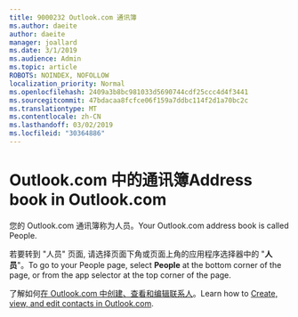 ```yaml
---
title: 9000232 Outlook.com 通讯簿
ms.author: daeite
author: daeite
manager: joallard
ms.date: 3/1/2019
ms.audience: Admin
ms.topic: article
ROBOTS: NOINDEX, NOFOLLOW
localization_priority: Normal
ms.openlocfilehash: 2409a3b8bc981033d5690744cdf25ccc4d4f3441
ms.sourcegitcommit: 47bdacaa8fcfce06f159a7ddbc114f2d1a70bc2c
ms.translationtype: MT
ms.contentlocale: zh-CN
ms.lasthandoff: 03/02/2019
ms.locfileid: "30364886"
---
```

# <a name="address-book-in-outlookcom"></a><span data-ttu-id="c40a8-102">Outlook.com 中的通讯簿</span><span class="sxs-lookup"><span data-stu-id="c40a8-102">Address book in Outlook.com</span></span>

<span data-ttu-id="c40a8-103">您的 Outlook.com 通讯簿称为人员。</span><span class="sxs-lookup"><span data-stu-id="c40a8-103">Your Outlook.com address book is called People.</span></span>

<span data-ttu-id="c40a8-104">若要转到 "人员" 页面, 请选择页面下角或页面上角的应用程序选择器中的 "**人员**"。</span><span class="sxs-lookup"><span data-stu-id="c40a8-104">To go to your People page, select **People** at the bottom corner of the page, or from the app selector at the top corner of the page.</span></span>

<span data-ttu-id="c40a8-105">了解如何[在 Outlook.com 中创建、查看和编辑联系人](https://support.office.com/article/5b909158-036e-4820-92f7-2a27f57b9f01)。</span><span class="sxs-lookup"><span data-stu-id="c40a8-105">Learn how to [Create, view, and edit contacts in Outlook.com](https://support.office.com/article/5b909158-036e-4820-92f7-2a27f57b9f01).</span></span>